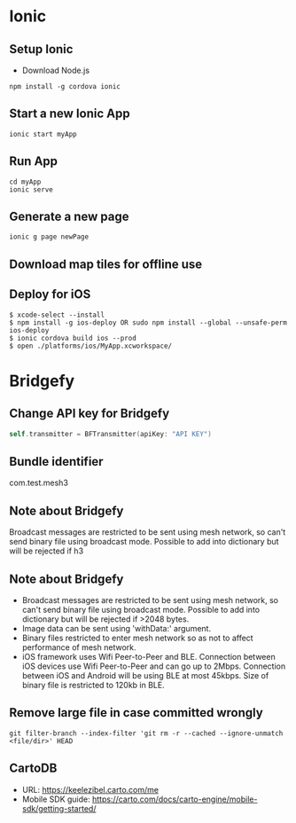 # Ionic

## Setup Ionic
- Download Node.js
```shell
npm install -g cordova ionic
```

## Start a new Ionic App
```shell
ionic start myApp
```

## Run App
```shell
cd myApp
ionic serve
```

## Generate a new page
```shell
ionic g page newPage
```

## Download map tiles for offline use

## Deploy for iOS
```shell
$ xcode-select --install
$ npm install -g ios-deploy OR sudo npm install --global --unsafe-perm ios-deploy
$ ionic cordova build ios --prod
$ open ./platforms/ios/MyApp.xcworkspace/
```

# Bridgefy
## Change API key for Bridgefy
```swift
self.transmitter = BFTransmitter(apiKey: "API KEY")
```

## Bundle identifier
com.test.mesh3

## Note about Bridgefy
Broadcast messages are restricted to be sent using mesh network, so can't send binary file using broadcast mode. Possible to add into dictionary but will be rejected if h3

## Note about Bridgefy
- Broadcast messages are restricted to be sent using mesh network, so can't send binary file using broadcast mode. Possible to add into dictionary but will be rejected if >2048 bytes.
- Image data can be sent using 'withData:' argument.
- Binary files restricted to enter mesh network so as not to affect performance of mesh network.
- iOS framework uses Wifi Peer-to-Peer and BLE. Connection between iOS devices use Wifi Peer-to-Peer and can go up to 2Mbps. Connection between iOS and Android will be using BLE at most 45kbps. Size of binary file is restricted to 120kb in BLE.

## Remove large file in case committed wrongly
```
git filter-branch --index-filter 'git rm -r --cached --ignore-unmatch <file/dir>' HEAD
```

## CartoDB
- URL: https://keelezibel.carto.com/me
- Mobile SDK guide: https://carto.com/docs/carto-engine/mobile-sdk/getting-started/
